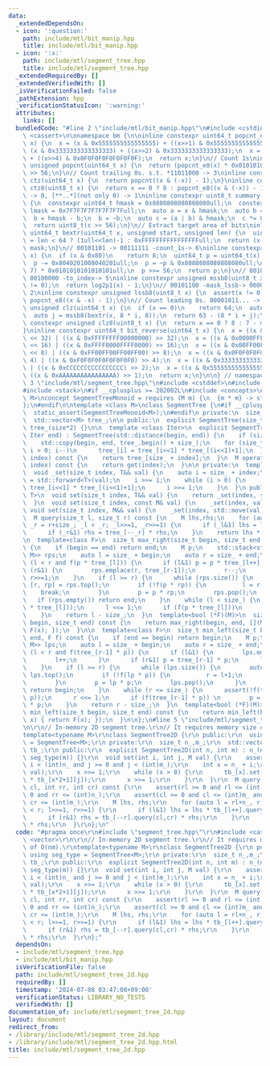 ```yaml
---
data:
  _extendedDependsOn:
  - icon: ':question:'
    path: include/mtl/bit_manip.hpp
    title: include/mtl/bit_manip.hpp
  - icon: ':x:'
    path: include/mtl/segment_tree.hpp
    title: include/mtl/segment_tree.hpp
  _extendedRequiredBy: []
  _extendedVerifiedWith: []
  _isVerificationFailed: false
  _pathExtension: hpp
  _verificationStatusIcon: ':warning:'
  attributes:
    links: []
  bundledCode: "#line 2 \"include/mtl/bit_manip.hpp\"\n#include <cstdint>\n#include\
    \ <cassert>\n\nnamespace bm {\n\ninline constexpr uint64_t popcnt_e8(uint64_t\
    \ x) {\n  x = (x & 0x5555555555555555) + ((x>>1) & 0x5555555555555555);\n  x =\
    \ (x & 0x3333333333333333) + ((x>>2) & 0x3333333333333333);\n  x = (x & 0x0F0F0F0F0F0F0F0F)\
    \ + ((x>>4) & 0x0F0F0F0F0F0F0F0F);\n  return x;\n}\n// Count 1s\ninline constexpr\
    \ unsigned popcnt(uint64_t x) {\n  return (popcnt_e8(x) * 0x0101010101010101)\
    \ >> 56;\n}\n// Count trailing 0s. s.t. *11011000 -> 3\ninline constexpr unsigned\
    \ ctz(uint64_t x) {\n  return popcnt((x & (-x)) - 1);\n}\ninline constexpr unsigned\
    \ ctz8(uint8_t x) {\n  return x == 0 ? 8 : popcnt_e8((x & (-x)) - 1);\n}\n// [00..0](8bit)\
    \ -> 0, [**..*](not only 0) -> 1\ninline constexpr uint8_t summary(uint64_t x)\
    \ {\n  constexpr uint64_t hmask = 0x8080808080808080ull;\n  constexpr uint64_t\
    \ lmask = 0x7F7F7F7F7F7F7F7Full;\n  auto a = x & hmask;\n  auto b = x & lmask;\n\
    \  b = hmask - b;\n  b = ~b;\n  auto c = (a | b) & hmask;\n  c *= 0x0002040810204081ull;\n\
    \  return uint8_t(c >> 56);\n}\n// Extract target area of bits\ninline constexpr\
    \ uint64_t bextr(uint64_t x, unsigned start, unsigned len) {\n  uint64_t mask\
    \ = len < 64 ? (1ull<<len)-1 : 0xFFFFFFFFFFFFFFFFull;\n  return (x >> start) &\
    \ mask;\n}\n// 00101101 -> 00111111 -count_1s-> 6\ninline constexpr unsigned log2p1(uint8_t\
    \ x) {\n  if (x & 0x80)\n    return 8;\n  uint64_t p = uint64_t(x) * 0x0101010101010101ull;\n\
    \  p -= 0x8040201008040201ull;\n  p = ~p & 0x8080808080808080ull;\n  p = (p >>\
    \ 7) * 0x0101010101010101ull;\n  p >>= 56;\n  return p;\n}\n// 00101100 -mask_mssb->\
    \ 00100000 -to_index-> 5\ninline constexpr unsigned mssb8(uint8_t x) {\n  assert(x\
    \ != 0);\n  return log2p1(x) - 1;\n}\n// 00101100 -mask_lssb-> 00000100 -to_index->\
    \ 2\ninline constexpr unsigned lssb8(uint8_t x) {\n  assert(x != 0);\n  return\
    \ popcnt_e8((x & -x) - 1);\n}\n// Count leading 0s. 00001011... -> 4\ninline constexpr\
    \ unsigned clz(uint64_t x) {\n  if (x == 0)\n    return 64;\n  auto i = mssb8(summary(x));\n\
    \  auto j = mssb8(bextr(x, 8 * i, 8));\n  return 63 - (8 * i + j);\n}\ninline\
    \ constexpr unsigned clz8(uint8_t x) {\n  return x == 0 ? 8 : 7 - mssb8(x);\n\
    }\ninline constexpr uint64_t bit_reverse(uint64_t x) {\n  x = ((x & 0x00000000FFFFFFFF)\
    \ << 32) | ((x & 0xFFFFFFFF00000000) >> 32);\n  x = ((x & 0x0000FFFF0000FFFF)\
    \ << 16) | ((x & 0xFFFF0000FFFF0000) >> 16);\n  x = ((x & 0x00FF00FF00FF00FF)\
    \ << 8) | ((x & 0xFF00FF00FF00FF00) >> 8);\n  x = ((x & 0x0F0F0F0F0F0F0F0F) <<\
    \ 4) | ((x & 0xF0F0F0F0F0F0F0F0) >> 4);\n  x = ((x & 0x3333333333333333) << 2)\
    \ | ((x & 0xCCCCCCCCCCCCCCCC) >> 2);\n  x = ((x & 0x5555555555555555) << 1) |\
    \ ((x & 0xAAAAAAAAAAAAAAAA) >> 1);\n  return x;\n}\n\n} // namespace bm\n#line\
    \ 3 \"include/mtl/segment_tree.hpp\"\n#include <cstddef>\n#include <vector>\n\
    #include <stack>\n#if __cplusplus >= 202002L\n#include <concepts>\n\ntemplate<class\
    \ M>\nconcept SegmentTreeMonoid = requires (M m) {\n  {m * m} -> std::same_as<M>;\n\
    };\n#endif\n\ntemplate <class M>\nclass SegmentTree {\n#if __cplusplus >= 202002L\n\
    \  static_assert(SegmentTreeMonoid<M>);\n#endif\n private:\n  size_t size_;\n\
    \  std::vector<M> tree_;\n\n public:\n  explicit SegmentTree(size_t size) : size_(size),\
    \ tree_(size*2) {}\n\n  template <class Iter>\n  explicit SegmentTree(Iter begin,\
    \ Iter end) : SegmentTree(std::distance(begin, end)) {\n    if (size_==0) return;\n\
    \    std::copy(begin, end, tree_.begin() + size_);\n    for (size_t i = size_-1;\
    \ i > 0; i--)\n      tree_[i] = tree_[i<<1] * tree_[(i<<1)+1];\n  }\n\n  M get(size_t\
    \ index) const {\n    return tree_[size_ + index];\n  }\n  M operator[](size_t\
    \ index) const {\n    return get(index);\n  }\n\n private:\n  template<class T>\n\
    \  void _set(size_t index, T&& val) {\n    auto i = size_ + index;\n    tree_[i]\
    \ = std::forward<T>(val);\n    i >>= 1;\n    while (i > 0) {\n      tree_[i] =\
    \ tree_[i<<1] * tree_[(i<<1)+1];\n      i >>= 1;\n    }\n  }\n public:\n  template<class\
    \ T>\n  void set(size_t index, T&& val) {\n    return _set(index, std::forward<T>(val));\n\
    \  }\n  void set(size_t index, const M& val) {\n    _set(index, val);\n  }\n \
    \ void set(size_t index, M&& val) {\n    _set(index, std::move(val));\n  }\n\n\
    \  M query(size_t l, size_t r) const {\n    M lhs,rhs;\n    for (auto _l = l+size_,\
    \ _r = r+size_; _l < _r; _l>>=1, _r>>=1) {\n      if (_l&1) lhs = lhs * tree_[_l++];\n\
    \      if (_r&1) rhs = tree_[--_r] * rhs;\n    }\n    return lhs * rhs;\n  }\n\
    \n  template<class F>\n  size_t max_right(size_t begin, size_t end, F f) const\
    \ {\n    if (begin == end) return end;\n    M p;\n    std::stack<std::pair<size_t,\
    \ M>> rps;\n    auto l = size_ + begin;\n    auto r = size_ + end;\n    while\
    \ (l < r and f(p * tree_[l])) {\n      if (l&1) p = p * tree_[l++];\n      if\
    \ (r&1) {\n        rps.emplace(r, tree_[r-1]);\n        r--;\n      }\n      l>>=1;\
    \ r>>=1;\n    }\n    if (l >= r) {\n      while (rps.size()) {\n        auto&\
    \ [r, rp] = rps.top();\n        if (!f(p * rp)) {\n          l = r-1;\n      \
    \    break;\n        }\n        p = p * rp;\n        rps.pop();\n      }\n   \
    \   if (rps.empty()) return end;\n    }\n    while (l < size_) {\n      assert(!f(p\
    \ * tree_[l]));\n      l <<= 1;\n      if (f(p * tree_[l]))\n        p = p * tree_[l++];\n\
    \    }\n    return l - size_;\n  }\n  template<bool (*F)(M)>\n  size_t max_right(size_t\
    \ begin, size_t end) const {\n    return max_right(begin, end, [](M x) { return\
    \ F(x); });\n  }\n\n  template<class F>\n  size_t min_left(size_t begin, size_t\
    \ end, F f) const {\n    if (end == begin) return begin;\n    M p;\n    std::stack<std::pair<size_t,\
    \ M>> lps;\n    auto l = size_ + begin;\n    auto r = size_ + end;\n    while\
    \ (l < r and f(tree_[r-1] * p)) {\n      if (l&1) {\n        lps.emplace(l, tree_[l]);\n\
    \        l++;\n      }\n      if (r&1) p = tree_[r-1] * p;\n      l>>=1; r>>=1;\n\
    \    }\n    if (l >= r) {\n      while (lps.size()) {\n        auto& [l, lp] =\
    \ lps.top();\n        if (!f(lp * p)) {\n          r = l+1;\n          break;\n\
    \        }\n        p = lp * p;\n        lps.pop();\n      }\n      if (lps.empty())\
    \ return begin;\n    }\n    while (r <= size_) {\n      assert(!f(tree_[r-1] *\
    \ p));\n      r <<= 1;\n      if (f(tree_[r-1] * p)) \n        p = tree_[--r]\
    \ * p;\n    }\n    return r - size_;\n  }\n  template<bool (*F)(M)>\n  size_t\
    \ min_left(size_t begin, size_t end) const {\n    return min_left(begin, [](M\
    \ x) { return F(x); });\n  }\n\n};\n#line 5 \"include/mtl/segment_tree_2d.hpp\"\
    \n\r\n// In-memory 2D segment tree.\r\n// It requires memory size of O(nm).\r\n\
    template<typename M>\r\nclass SegmentTree2D {\r\n public:\r\n  using seg_type\
    \ = SegmentTree<M>;\r\n private:\r\n  size_t n_,m_;\r\n  std::vector<seg_type>\
    \ tb_;\r\n public:\r\n  explicit SegmentTree2D(int n, int m) : n_(n), m_(m), tb_(n*2,\
    \ seg_type(m)) {}\r\n  void set(int i, int j, M val) {\r\n    assert(i >= 0 and\
    \ i < (int)n_ and j >= 0 and j < (int)m_);\r\n    int x = n_ + i;\r\n    tb_[x].set(j,\
    \ val);\r\n    x >>= 1;\r\n    while (x > 0) {\r\n      tb_[x].set(j, tb_[x*2][j]\
    \ * tb_[x*2+1][j]);\r\n      x >>= 1;\r\n    }\r\n  }\r\n  M query(int rl, int\
    \ cl, int rr, int cr) const {\r\n    assert(rl >= 0 and rl <= (int)n_ and rr >=\
    \ 0 and rr <= (int)n_);\r\n    assert(cl >= 0 and cl <= (int)m_ and cr >= 0 and\
    \ cr <= (int)m_);\r\n    M lhs, rhs;\r\n    for (auto l = rl+n_, r = rr+n_; l\
    \ < r; l>>=1, r>>=1) {\r\n      if (l&1) lhs = lhs * tb_[l++].query(cl,cr);\r\n\
    \      if (r&1) rhs = tb_[--r].query(cl,cr) * rhs;\r\n    }\r\n    return lhs\
    \ * rhs;\r\n  }\r\n};\n"
  code: "#pragma once\r\n#include \"segment_tree.hpp\"\r\n#include <cassert>\r\n#include\
    \ <vector>\r\n\r\n// In-memory 2D segment tree.\r\n// It requires memory size\
    \ of O(nm).\r\ntemplate<typename M>\r\nclass SegmentTree2D {\r\n public:\r\n \
    \ using seg_type = SegmentTree<M>;\r\n private:\r\n  size_t n_,m_;\r\n  std::vector<seg_type>\
    \ tb_;\r\n public:\r\n  explicit SegmentTree2D(int n, int m) : n_(n), m_(m), tb_(n*2,\
    \ seg_type(m)) {}\r\n  void set(int i, int j, M val) {\r\n    assert(i >= 0 and\
    \ i < (int)n_ and j >= 0 and j < (int)m_);\r\n    int x = n_ + i;\r\n    tb_[x].set(j,\
    \ val);\r\n    x >>= 1;\r\n    while (x > 0) {\r\n      tb_[x].set(j, tb_[x*2][j]\
    \ * tb_[x*2+1][j]);\r\n      x >>= 1;\r\n    }\r\n  }\r\n  M query(int rl, int\
    \ cl, int rr, int cr) const {\r\n    assert(rl >= 0 and rl <= (int)n_ and rr >=\
    \ 0 and rr <= (int)n_);\r\n    assert(cl >= 0 and cl <= (int)m_ and cr >= 0 and\
    \ cr <= (int)m_);\r\n    M lhs, rhs;\r\n    for (auto l = rl+n_, r = rr+n_; l\
    \ < r; l>>=1, r>>=1) {\r\n      if (l&1) lhs = lhs * tb_[l++].query(cl,cr);\r\n\
    \      if (r&1) rhs = tb_[--r].query(cl,cr) * rhs;\r\n    }\r\n    return lhs\
    \ * rhs;\r\n  }\r\n};"
  dependsOn:
  - include/mtl/segment_tree.hpp
  - include/mtl/bit_manip.hpp
  isVerificationFile: false
  path: include/mtl/segment_tree_2d.hpp
  requiredBy: []
  timestamp: '2024-07-08 03:47:08+09:00'
  verificationStatus: LIBRARY_NO_TESTS
  verifiedWith: []
documentation_of: include/mtl/segment_tree_2d.hpp
layout: document
redirect_from:
- /library/include/mtl/segment_tree_2d.hpp
- /library/include/mtl/segment_tree_2d.hpp.html
title: include/mtl/segment_tree_2d.hpp
---
```

